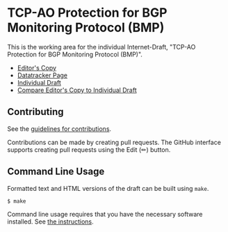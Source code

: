 # TCP-AO Protection for BGP Monitoring Protocol (BMP)

This is the working area for the individual Internet-Draft, "TCP-AO Protection for BGP Monitoring Protocol (BMP)".

* [Editor's Copy](https://hmntsharma.github.io/draft-hmntsharma-bmp-tcp-ao/#go.draft-hmntsharma-bmp-tcp-ao.html)
* [Datatracker Page](https://datatracker.ietf.org/doc/draft-hmntsharma-bmp-tcp-ao)
* [Individual Draft](https://datatracker.ietf.org/doc/html/draft-hmntsharma-bmp-tcp-ao)
* [Compare Editor's Copy to Individual Draft](https://hmntsharma.github.io/draft-hmntsharma-bmp-tcp-ao/#go.draft-hmntsharma-bmp-tcp-ao.diff)


## Contributing

See the
[guidelines for contributions](https://github.com/hmntsharma/draft-hmntsharma-bmp-tcp-ao/blob/main/CONTRIBUTING.md).

Contributions can be made by creating pull requests.
The GitHub interface supports creating pull requests using the Edit (✏) button.


## Command Line Usage

Formatted text and HTML versions of the draft can be built using `make`.

```sh
$ make
```

Command line usage requires that you have the necessary software installed.  See
[the instructions](https://github.com/martinthomson/i-d-template/blob/main/doc/SETUP.md).

